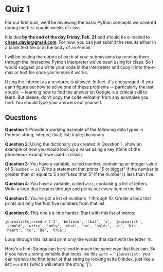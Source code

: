 # Quiz 1

For our first quiz, we'll be reviewing the basic Python concepts we covered during the first couple weeks of class.

It is due **by the end of the day Friday, Feb. 21** and should be e-mailed to **chase.davis@gmail.com**. For now, you can just submit the results either in a blank text file or in the body of an e-mail.

I will be testing the output of each of your submissions by running them through the interactive Python interpreter we've been using for class. So I would suggest you write your code in the interpreter and copy it into the e-mail or text file once you're sure it works.

Using the internet as a resource is allowed. In fact, it's encouraged. If you can't figure out how to solve one of these problems -- particularly the last couple -- learning how to find the answer on Google is a critical skill to learn. But please, don't copy the code verbatim from any examples you find. You should type your answers out yourself.

## Questions

**Question 1**: Provide a working example of the following data types in Python: string; integer; float; list; tuple; dictionary

**Question 2**: Using the dictionary you created in Question 1, show an example of how you would look up a value using a key (think of the phonebook example we used in class).

**Question 3**: You have a variable, called number, containing an integer value of 5 (```number = 5```). Write a statement that prints "5 or bigger" if the number is greater than or equal to 5 and "Less than 5" if the number is less than five.

**Question 4**: You have a variable, called ```abcs```, containing a list of letters. Write a loop that iterates through and prints out every item in the list.

**Question 5**: You've got a list of numbers, 1 through 10. Create a loop that prints out only the first five numbers from that list.

**Question 6**: This one's a little harder. Start with this list of words:

```
journalists_creed = ['I', 'believe', 'that', 'a', 'journalist', 'should', 'write', 'only', 'what', 'he', 'holds', 'in', 'his', 'heart', 'to', 'be', 'true']
```

Loop through this list and print only the words that start with the letter 'h'.

Here's a hint: Strings can be sliced in much the same way that lists can. So if you have a string variable that looks like this ```word = 'journalist'```, you can retrieve the first letter of that string by looking at its 0 index, just like a list: ```word[0]``` (which will return the string 'j').